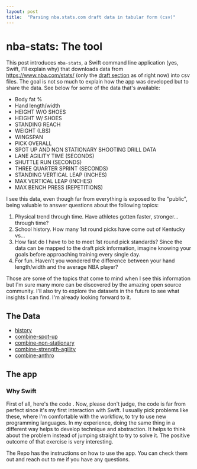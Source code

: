 ```yaml
---
layout: post
title:  "Parsing nba.stats.com draft data in tabular form (csv)"
---
```


# nba-stats: The tool

This post introduces `nba-stats`, a Swift command line application (yes, Swift, I'll explain why) that downloads data from https://www.nba.com/stats/ (only the [draft section](https://www.nba.com/stats/draft/) as of right now) into csv files. The goal is not so much to explain how the app was developed but to share the data. See below for some of the data that's available:

* Body fat %
* Hand length/width
* HEIGHT W/O SHOES
* HEIGHT W/ SHOES
* STANDING REACH
* WEIGHT (LBS)
* WINGSPAN
* PICK OVERALL
* SPOT UP AND NON STATIONARY SHOOTING DRILL DATA
* LANE AGILITY TIME (SECONDS)
* SHUTTLE RUN (SECONDS)	
* THREE QUARTER SPRINT (SECONDS)
* STANDING VERTICAL LEAP (INCHES)
* MAX VERTICAL LEAP (INCHES)
* MAX BENCH PRESS (REPETITIONS)

I see this data, even though far from everything is exposed to the "public", being valuable to answer questions about the following topics:
1. Physical trend through time. Have athletes gotten faster, stronger... through time?
2. School history. How many 1st round picks have come out of Kentucky  vs...
3. How fast do I have to be to meet 1st round pick standards? Since the data can be mapped to the draft pick information, imagine knowing your goals before approaching training every single day.
4. For fun. Haven't you wondered the difference between your hand length/width and the average NBA player?

Those are some of the topics that come to mind when I see this information but I'm sure many more can be discovered by the amazing open source community. I'll also try to explore the datasets in the future to see what insights I can find. I'm already looking forward to it.

## The Data
* [history](https://nba-shot-charts.s3.amazonaws.com/shots-2000.tgz)
* [combine-spot-up](https://nba-shot-charts.s3.amazonaws.com/shots-2001.tgz)
* [combine-non-stationary]()
* [combine-strength-agility]()
* [combine-anthro]()


## The app

### Why Swift
First of all, here's the code [](https://github.com/theccalderon/draft-combine-scrapper). Now, please don't judge, the code is far from perfect since it's my first interaction with Swift. I usually pick problems like these, where I'm comfortable with the workflow, to try to use new programming languages. In my experience, doing the same thing in a different way helps to develop technique and abstraction. It helps to think about the problem instead of jumping straight to try to solve it. The positive outcome of that exercise is very interesting.

The Repo has the instructions on how to use the app. You can check them out and reach out to me if you have any questions.

